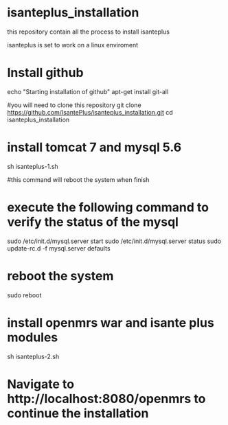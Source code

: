 # isanteplus_installation
this repository contain all the process to install isanteplus

isanteplus is set to work on a linux enviroment 
 

# Install github 
echo "Starting installation of github"
apt-get install git-all 

#you will need to clone this repository
git clone https://github.com/IsantePlus/isanteplus_installation.git
cd isanteplus_installation

# install tomcat 7 and mysql 5.6
sh isanteplus-1.sh 

#this command will reboot the system when finish

# execute the following command to verify the status of the mysql
sudo /etc/init.d/mysql.server start
sudo /etc/init.d/mysql.server status
sudo update-rc.d -f mysql.server defaults
# reboot the system 
sudo reboot

# install openmrs war and isante plus modules
sh isanteplus-2.sh 

# Navigate to http://localhost:8080/openmrs to continue the installation

